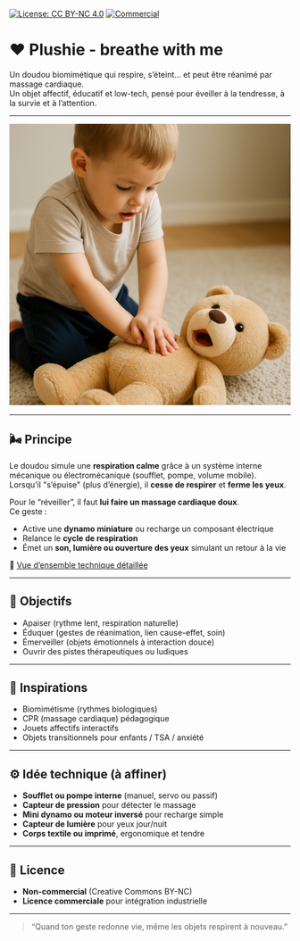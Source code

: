 [![License: CC BY-NC 4.0](https://img.shields.io/badge/License-BY--NC_4.0-lightgrey.svg)](governance/LICENSE.md)
[![Commercial](https://img.shields.io/badge/Commercial%20Use-€4000/yr-blue)](governance/COMMERCIAL_LICENSE_EN.md)

# ❤️ Plushie - breathe with me

Un doudou biomimétique qui respire, s’éteint… et peut être réanimé par massage cardiaque.  
Un objet affectif, éducatif et low-tech, pensé pour éveiller à la tendresse, à la survie et à l’attention.

---

![image](images/Plushie_save_me.png)

---

## 🌬️ Principe

Le doudou simule une **respiration calme** grâce à un système interne mécanique ou électromécanique (soufflet, pompe, volume mobile).  
Lorsqu’il "s’épuise" (plus d’énergie), il **cesse de respirer** et **ferme les yeux**.

Pour le “réveiller”, il faut **lui faire un massage cardiaque doux**.  
Ce geste :
- Active une **dynamo miniature** ou recharge un composant électrique
- Relance le **cycle de respiration**
- Émet un **son,  lumière ou ouverture des yeux** simulant un retour à la vie

🔧 [Vue d’ensemble technique détaillée](tech/DOUDOU_TECH_OVERVIEW.md)

---

## 🧸 Objectifs

- Apaiser (rythme lent, respiration naturelle)
- Éduquer (gestes de réanimation, lien cause-effet, soin)
- Émerveiller (objets émotionnels à interaction douce)
- Ouvrir des pistes thérapeutiques ou ludiques

---

## 🔬 Inspirations

- Biomimétisme (rythmes biologiques)
- CPR (massage cardiaque) pédagogique
- Jouets affectifs interactifs
- Objets transitionnels pour enfants / TSA / anxiété

---

## ⚙️ Idée technique (à affiner)

- **Soufflet ou pompe interne** (manuel, servo ou passif)
- **Capteur de pression** pour détecter le massage
- **Mini dynamo ou moteur inversé** pour recharge simple
- **Capteur de lumière** pour yeux jour/nuit
- **Corps textile ou imprimé**, ergonomique et tendre

---

## 📜 Licence

- **Non-commercial** (Creative Commons BY-NC)
- **Licence commerciale** pour intégration industrielle

---

> “Quand ton geste redonne vie, même les objets respirent à nouveau.”
